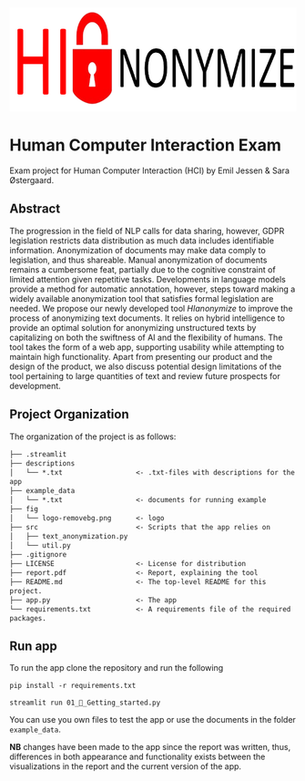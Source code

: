 <p align="center">
  <a href="https://github.com/saraoe/HCI_exam">
    <img src="fig/logo-removebg.png" alt="Logo" width=760 height=183>
  </a>
</p>

# Human Computer Interaction Exam

Exam project for Human Computer Interaction (HCI) by Emil Jessen &amp; Sara Østergaard.

## Abstract
The progression in the field of NLP calls for data sharing, however, GDPR legislation restricts data distribution as much data includes identifiable information. Anonymization of documents may make data comply to legislation, and thus shareable. Manual anonymization of documents remains a cumbersome feat, partially due to the cognitive constraint of limited attention given repetitive tasks. Developments in language models provide a method for automatic annotation, however, steps toward making a widely available anonymization tool that satisfies formal legislation are needed.
We propose our newly developed tool _HIanonymize_ to improve the process of anonymizing text documents. It relies on hybrid intelligence to provide an optimal solution for anonymizing unstructured texts by capitalizing on both the swiftness of AI and the flexibility of humans. The tool takes the form of a web app, supporting usability while attempting to maintain high functionality.
Apart from presenting our product and the design of the product, we also discuss potential design limitations of the tool pertaining to large quantities of text and review future prospects for development.

## Project Organization
The organization of the project is as follows:

```
├── .streamlit
├── descriptions
│   └── *.txt                  <- .txt-files with descriptions for the app
├── example_data
│   └── *.txt                  <- documents for running example   
├── fig
│   └── logo-removebg.png      <- logo
├── src                        <- Scripts that the app relies on
│   ├── text_anonymization.py                 
│   └── util.py
├── .gitignore                  
├── LICENSE                    <- License for distribution
├── report.pdf                 <- Report, explaining the tool
├── README.md                  <- The top-level README for this project.
├── app.py                     <- The app
└── requirements.txt           <- A requirements file of the required packages.
```

## Run app
To run the app clone the repository and run the following
```
pip install -r requirements.txt
```

```
streamlit run 01_🔴_Getting_started.py
```

You can use you own files to test the app or use the documents in the folder ```example_data```.

**NB** changes have been made to the app since the report was written, thus, differences in both appearance and functionality exists between the visualizations in the report and the current version of the app.
